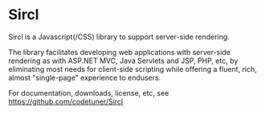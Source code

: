 ﻿Sircl
=====

Sircl is a Javascript(/CSS) library to support server-side rendering.

The library facilitates developing web applications with server-side rendering as with ASP.NET MVC, Java Servlets and JSP, PHP, etc, by eliminating most needs for client-side scripting while offering a fluent, rich, almost "single-page" experience to endusers.

For documentation, downloads, license, etc, see https://github.com/codetuner/Sircl
